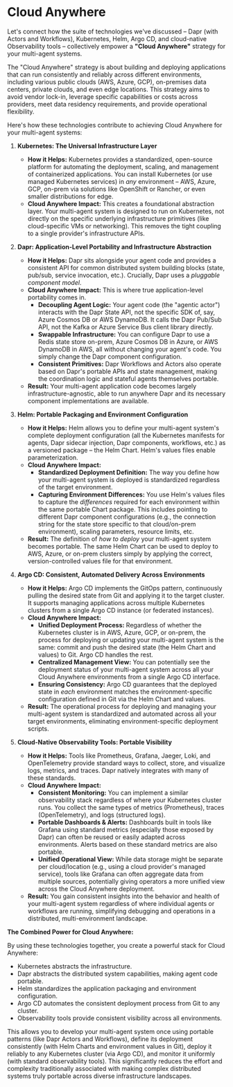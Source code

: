 # Cloud Anywhere

Let's connect how the suite of technologies we've discussed – Dapr (with Actors and Workflows), Kubernetes, Helm, Argo CD, and cloud-native Observability tools – collectively empower a **"Cloud Anywhere"** strategy for your multi-agent systems.

The "Cloud Anywhere" strategy is about building and deploying applications that can run consistently and reliably across different environments, including various public clouds (AWS, Azure, GCP), on-premises data centers, private clouds, and even edge locations. This strategy aims to avoid vendor lock-in, leverage specific capabilities or costs across providers, meet data residency requirements, and provide operational flexibility.

Here's how these technologies contribute to achieving Cloud Anywhere for your multi-agent systems:

1.  **Kubernetes: The Universal Infrastructure Layer**
    * **How it Helps:** Kubernetes provides a standardized, open-source platform for automating the deployment, scaling, and management of containerized applications. You can install Kubernetes (or use managed Kubernetes services) in *any* environment – AWS, Azure, GCP, on-prem via solutions like OpenShift or Rancher, or even smaller distributions for edge.
    * **Cloud Anywhere Impact:** This creates a foundational abstraction layer. Your multi-agent system is designed to run on Kubernetes, not directly on the specific underlying infrastructure primitives (like cloud-specific VMs or networking). This removes the tight coupling to a single provider's infrastructure APIs.

2.  **Dapr: Application-Level Portability and Infrastructure Abstraction**
    * **How it Helps:** Dapr sits alongside your agent code and provides a consistent API for common distributed system building blocks (state, pub/sub, service invocation, etc.). Crucially, Dapr uses a *pluggable component model*.
    * **Cloud Anywhere Impact:** This is where true application-level portability comes in.
        * **Decoupling Agent Logic:** Your agent code (the "agentic actor") interacts with the Dapr State API, not the specific SDK of, say, Azure Cosmos DB or AWS DynamoDB. It calls the Dapr Pub/Sub API, not the Kafka or Azure Service Bus client library directly.
        * **Swappable Infrastructure:** You can configure Dapr to use a Redis state store on-prem, Azure Cosmos DB in Azure, or AWS DynamoDB in AWS, all without changing your agent's code. You simply change the Dapr component configuration.
        * **Consistent Primitives:** Dapr Workflows and Actors also operate based on Dapr's portable APIs and state management, making the coordination logic and stateful agents themselves portable.
    * **Result:** Your multi-agent application code becomes largely infrastructure-agnostic, able to run anywhere Dapr and its necessary component implementations are available.

3.  **Helm: Portable Packaging and Environment Configuration**
    * **How it Helps:** Helm allows you to define your multi-agent system's complete deployment configuration (all the Kubernetes manifests for agents, Dapr sidecar injection, Dapr components, workflows, etc.) as a versioned package – the Helm Chart. Helm's values files enable parameterization.
    * **Cloud Anywhere Impact:**
        * **Standardized Deployment Definition:** The way you define how your multi-agent system is deployed is standardized regardless of the target environment.
        * **Capturing Environment Differences:** You use Helm's values files to capture the *differences* required for each environment within the same portable Chart package. This includes pointing to different Dapr component configurations (e.g., the connection string for the state store specific to that cloud/on-prem environment), scaling parameters, resource limits, etc.
    * **Result:** The definition of *how to deploy* your multi-agent system becomes portable. The same Helm Chart can be used to deploy to AWS, Azure, or on-prem clusters simply by applying the correct, version-controlled values file for that environment.

4.  **Argo CD: Consistent, Automated Delivery Across Environments**
    * **How it Helps:** Argo CD implements the GitOps pattern, continuously pulling the desired state from Git and applying it to the target cluster. It supports managing applications across multiple Kubernetes clusters from a single Argo CD instance (or federated instances).
    * **Cloud Anywhere Impact:**
        * **Unified Deployment Process:** Regardless of whether the Kubernetes cluster is in AWS, Azure, GCP, or on-prem, the process for deploying or updating your multi-agent system is the same: commit and push the desired state (the Helm Chart and values) to Git. Argo CD handles the rest.
        * **Centralized Management View:** You can potentially see the deployment status of your multi-agent system across all your Cloud Anywhere environments from a single Argo CD interface.
        * **Ensuring Consistency:** Argo CD guarantees that the deployed state in *each* environment matches the environment-specific configuration defined in Git via the Helm Chart and values.
    * **Result:** The operational process for deploying and managing your multi-agent system is standardized and automated across all your target environments, eliminating environment-specific deployment scripts.

5.  **Cloud-Native Observability Tools: Portable Visibility**
    * **How it Helps:** Tools like Prometheus, Grafana, Jaeger, Loki, and OpenTelemetry provide standard ways to collect, store, and visualize logs, metrics, and traces. Dapr natively integrates with many of these standards.
    * **Cloud Anywhere Impact:**
        * **Consistent Monitoring:** You can implement a similar observability stack regardless of where your Kubernetes cluster runs. You collect the same types of metrics (Prometheus), traces (OpenTelemetry), and logs (structured logs).
        * **Portable Dashboards & Alerts:** Dashboards built in tools like Grafana using standard metrics (especially those exposed by Dapr) can often be reused or easily adapted across environments. Alerts based on these standard metrics are also portable.
        * **Unified Operational View:** While data storage might be separate per cloud/location (e.g., using a cloud provider's managed service), tools like Grafana can often aggregate data from multiple sources, potentially giving operators a more unified view across the Cloud Anywhere deployment.
    * **Result:** You gain consistent insights into the behavior and health of your multi-agent system regardless of where individual agents or workflows are running, simplifying debugging and operations in a distributed, multi-environment landscape.

**The Combined Power for Cloud Anywhere:**

By using these technologies together, you create a powerful stack for Cloud Anywhere:

* Kubernetes abstracts the infrastructure.
* Dapr abstracts the distributed system capabilities, making agent code portable.
* Helm standardizes the application packaging and environment configuration.
* Argo CD automates the consistent deployment process from Git to any cluster.
* Observability tools provide consistent visibility across all environments.

This allows you to develop your multi-agent system once using portable patterns (like Dapr Actors and Workflows), define its deployment consistently (with Helm Charts and environment values in Git), deploy it reliably to any Kubernetes cluster (via Argo CD), and monitor it uniformly (with standard observability tools). This significantly reduces the effort and complexity traditionally associated with making complex distributed systems truly portable across diverse infrastructure landscapes.